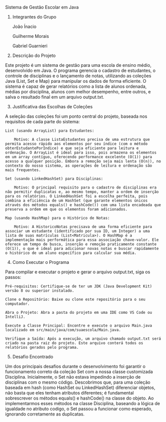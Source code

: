 Sistema de Gestão Escolar em Java

1. Integrantes do Grupo

    João Ínacio

    Guilherme Morais

    Gabriel Guarnieri

2. Descrição do Projeto

Este projeto é um sistema de gestão para uma escola de ensino médio, desenvolvido em Java. O programa gerencia o cadastro de estudantes, o controle de disciplinas e o lançamento de notas, utilizando as coleções Java (List, Set e Map) para manipular os dados de forma eficiente. O sistema é capaz de gerar relatórios como a lista de alunos ordenada, médias por disciplina, alunos com melhor desempenho, entre outros, e salva o resultado final em um arquivo output.txt.

3. Justificativa das Escolhas de Coleções

A seleção das coleções foi um ponto central do projeto, baseada nos requisitos de cada parte do sistema:

    List (usando ArrayList) para Estudantes:

        Motivo: A classe ListaEstudantes precisa de uma estrutura que permita acesso rápido aos elementos por seu índice (com o método obterEstudantePorIndice) e que seja eficiente para leitura e ordenação. O ArrayList é ideal para isso, pois armazena os elementos em um array contíguo, oferecendo performance excelente (O(1)) para acesso a qualquer posição. Embora a remoção seja mais lenta (O(n)), no contexto do nosso sistema, as operações de leitura e ordenação são mais frequentes.

    Set (usando LinkedHashSet) para Disciplinas:

        Motivo: O principal requisito para o cadastro de disciplinas era não permitir duplicatas e, ao mesmo tempo, manter a ordem de inserção para os relatórios. O LinkedHashSet foi a escolha perfeita, pois combina a eficiência de um HashSet (que garante elementos únicos através dos métodos equals() e hashCode()) com uma lista encadeada que preserva a ordem em que os elementos foram adicionados.

    Map (usando HashMap) para o Histórico de Notas:

        Motivo: A HistoricoNotas precisava de uma forma eficiente para associar um estudante (identificado por sua ID, um Integer) a uma lista de suas matrículas (List<Matricula>). O HashMap é a implementação mais performática para essa associação chave-valor. Ele oferece um tempo de busca, inserção e remoção praticamente constante (O(1)), o que é ideal para adicionar novas notas e buscar rapidamente o histórico de um aluno específico para calcular sua média.

4. Como Executar o Programa

Para compilar e executar o projeto e gerar o arquivo output.txt, siga os passos:

    Pré-requisitos: Certifique-se de ter um JDK (Java Development Kit) versão 8 ou superior instalado.

    Clone o Repositório: Baixe ou clone este repositório para o seu computador.

    Abra o Projeto: Abra a pasta do projeto em uma IDE como VS Code ou IntelliJ.

    Execute a Classe Principal: Encontre e execute o arquivo Main.java localizado em src/main/java/com/suaescola/Main.java.

    Verifique a Saída: Após a execução, um arquivo chamado output.txt será criado na pasta raiz do projeto. Este arquivo conterá todos os relatórios gerados pelo programa.

5. Desafio Encontrado

Um dos principais desafios durante o desenvolvimento foi garantir o funcionamento correto da coleção Set com a nossa classe customizada Disciplina. Inicialmente, o Set não estava impedindo a inserção de disciplinas com o mesmo código. Descobrimos que, para uma coleção baseada em hash (como HashSet ou LinkedHashSet) diferenciar objetos, não basta que eles tenham atributos diferentes; é fundamental sobrescrever os métodos equals() e hashCode() na classe do objeto. Ao implementarmos esses métodos na classe Disciplina, baseando a lógica de igualdade no atributo codigo, o Set passou a funcionar como esperado, ignorando corretamente as duplicatas.